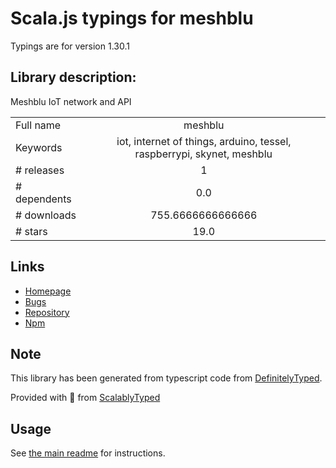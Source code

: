 
# Scala.js typings for meshblu

Typings are for version 1.30.1

## Library description:
Meshblu IoT network and API

|                    |                 |
| ------------------ | :-------------: |
| Full name          | meshblu |
| Keywords           | iot, internet of things, arduino, tessel, raspberrypi, skynet, meshblu |
| # releases         | 1 |
| # dependents       | 0.0 |
| # downloads        | 755.6666666666666 |
| # stars            | 19.0 |

## Links
- [Homepage](https://github.com/octoblu/meshblu-npm#readme)
- [Bugs](https://github.com/octoblu/meshblu-npm/issues)
- [Repository](https://github.com/octoblu/meshblu-npm)
- [Npm](https://www.npmjs.com/package/meshblu)
    


## Note
This library has been generated from typescript code from [DefinitelyTyped](https://definitelytyped.org).

Provided with :purple_heart: from [ScalablyTyped](https://github.com/oyvindberg/ScalablyTyped)

## Usage
See [the main readme](../../readme.md) for instructions.


